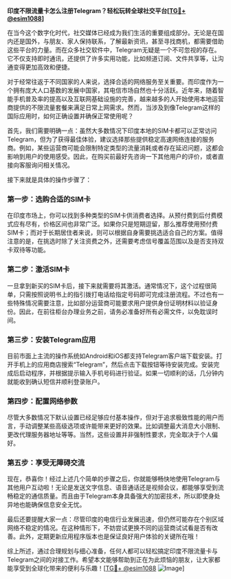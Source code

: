 **印度不限流量卡怎么注册Telegram？轻松玩转全球社交平台[[TG💪+ @esim1088](https://t.me/s/esim1088)]**

在当今这个数字化时代，社交媒体已经成为我们生活的重要组成部分。无论是在国内还是国外，与朋友、家人保持联系，了解最新资讯，甚至寻找商机，都需要借助这些平台的力量。而在众多社交软件中，Telegram无疑是一个不可忽视的存在。它不仅支持即时通讯，还提供了许多实用功能，比如频道订阅、文件共享等，让沟通变得更加高效和便捷。

对于经常往返于不同国家的人来说，选择合适的网络服务至关重要。而印度作为一个拥有庞大人口基数的发展中国家，其电信市场自然也十分活跃。近年来，随着智能手机普及率的提高以及互联网基础设施的完善，越来越多的人开始使用本地运营商提供的不限流量套餐来满足日常上网需求。然而，当涉及到像Telegram这样的国际应用时，如何正确设置并确保正常使用呢？

首先，我们需要明确一点：虽然大多数情况下印度本地的SIM卡都可以正常访问Telegram，但为了获得最佳体验，建议选择那些提供稳定高速网络连接的服务商。例如，某些运营商可能会限制特定类型的流量消耗或者存在延迟问题，这都会影响到用户的使用感受。因此，在购买前最好先咨询一下其他用户的评价，或者直接向客服询问相关情况。

接下来就是具体的操作步骤了：

### 第一步：选购合适的SIM卡
在印度市场上，你可以找到多种类型的SIM卡供消费者选择。从预付费到后付费模式应有尽有，价格区间也非常广泛。如果你只是短期逗留，那么推荐使用预付费SIM卡；而对于长期居住者来说，则可以根据自身需要挑选适合自己的方案。值得注意的是，在挑选时除了关注资费之外，还需要考虑信号覆盖范围以及是否支持双卡双待等功能。

### 第二步：激活SIM卡
一旦拿到新买的SIM卡后，接下来就需要将其激活。通常情况下，这个过程很简单，只需按照说明书上的指引拨打电话给指定号码即可完成注册流程。不过也有一些特殊情况需要注意，比如部分运营商可能要求用户提供身份证明材料以验证身份。因此，在前往柜台办理业务之前，请务必准备好所有必需文件，以免耽误时间。

### 第三步：安装Telegram应用
目前市面上主流的操作系统如Android和iOS都支持Telegram客户端下载安装。打开手机上的应用商店搜索“Telegram”，然后点击下载按钮等待安装完成。安装完成后启动程序，并根据提示输入手机号码进行验证。如果一切顺利的话，几分钟内就能收到确认短信并顺利登录账户。

### 第四步：配置网络参数
尽管大多数情况下默认设置已经足够应付基本操作，但对于追求极致性能的用户而言，手动调整某些高级选项或许能带来更好的效果。比如调整最大消息大小限制、更改代理服务器地址等等。当然，这些设置并非强制性要求，完全取决于个人偏好。

### 第五步：享受无障碍交流
现在，恭喜你！经过上述几个简单的步骤之后，你就能够畅快地使用Telegram与其他用户互动啦！无论是发送文字信息、语音通话还是视频会议，都能够享受到流畅稳定的通信质量。而且由于Telegram本身具备强大的加密技术，所以即使身处异地也能确保信息安全无忧。

最后还要提醒大家一点：尽管印度的电信行业发展迅速，但仍然可能存在个别区域网络不稳定的情况。在这种情形下，不妨尝试更换不同的运营商试试看是否有改善。此外，定期更新应用程序版本也是保证良好用户体验的关键所在哦！

综上所述，通过合理规划与细心准备，任何人都可以轻松搞定印度不限流量卡与Telegram之间的对接工作。希望本文能够帮助到正在为此烦恼的朋友，让大家都能享受到全球化带来的便利与乐趣！[[TG💪+ @esim1088](https://t.me/s/esim1088) ![Image](https://i.postimg.cc/4NQfJmqS/Snipaste-2025-05-13-00-14-12.png)]